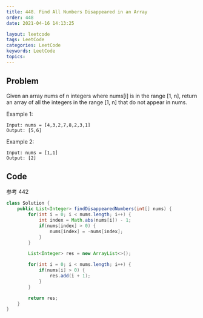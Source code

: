 ```yaml
---
title: 448. Find All Numbers Disappeared in an Array
order: 448
date: 2021-04-16 14:13:25

layout: leetcode
tags: LeetCode
categories: LeetCode
keywords: LeetCode
topics:
---
```


## Problem

Given an array nums of n integers where nums[i] is in the range [1, n], return an array of all the integers in the range [1, n] that do not appear in nums.

Example 1:

```
Input: nums = [4,3,2,7,8,2,3,1]
Output: [5,6]
```

Example 2:

```
Input: nums = [1,1]
Output: [2]
```

## Code

参考 442

```java
class Solution {
    public List<Integer> findDisappearedNumbers(int[] nums) {
        for(int i = 0; i < nums.length; i++) {
            int index = Math.abs(nums[i]) - 1;
            if(nums[index] > 0) {
                nums[index] = -nums[index];
            }
        }

        List<Integer> res = new ArrayList<>();

        for(int i = 0; i < nums.length; i++) {
            if(nums[i] > 0) {
                res.add(i + 1);
            }
        }

        return res;
    }
}
```
